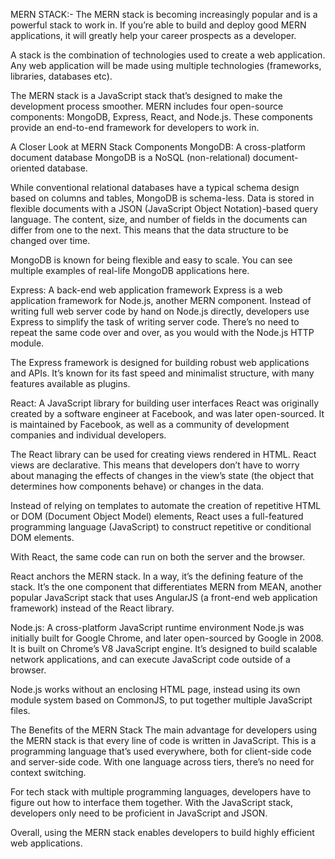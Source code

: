 MERN STACK:-
The MERN stack is becoming increasingly popular and is a powerful stack to work in. If you’re able to build and deploy good MERN applications, it will greatly help your career prospects as a developer.


A stack is the combination of technologies used to create a web application. Any web application will be made using multiple technologies (frameworks, libraries, databases etc).

The MERN stack is a JavaScript stack that’s designed to make the development process smoother. MERN includes four open-source components: MongoDB, Express, React, and Node.js. These components provide an end-to-end framework for developers to work in.  

 

A Closer Look at MERN Stack Components
MongoDB: A cross-platform document database
MongoDB is a NoSQL (non-relational) document-oriented database.

While conventional relational databases have a typical schema design based on columns and tables, MongoDB is schema-less. Data is stored in flexible documents with a JSON (JavaScript Object Notation)-based query language. The content, size, and number of fields in the documents can differ from one to the next. This means that the data structure to be changed over time.

MongoDB is known for being flexible and easy to scale. You can see multiple examples of real-life MongoDB applications here.

Express: A back-end web application framework
Express is a web application framework for Node.js, another MERN component. Instead of writing full web server code by hand on Node.js directly, developers use Express to simplify the task of writing server code. There’s no need to repeat the same code over and over, as you would with the Node.js HTTP module.

The Express framework is designed for building robust web applications and APIs. It’s known for its fast speed and minimalist structure, with many features available as plugins.

React: A JavaScript library for building user interfaces
React was originally created by a software engineer at Facebook, and was later open-sourced. It is maintained by Facebook, as well as a community of development companies and individual developers.

The React library can be used for creating views rendered in HTML. React views are declarative. This means that developers don’t have to worry about managing the effects of changes in the view’s state (the object that determines how components behave) or changes in the data.

Instead of relying on templates to automate the creation of repetitive HTML or DOM (Document Object Model) elements, React uses a full-featured programming language (JavaScript) to construct repetitive or conditional DOM elements.

With React, the same code can run on both the server and the browser.

React anchors the MERN stack. In a way, it’s the defining feature of the stack. It’s the one component that differentiates MERN from MEAN, another popular JavaScript stack that uses AngularJS (a front-end web application framework) instead of the React library.

Node.js: A cross-platform JavaScript runtime environment
Node.js was initially built for Google Chrome, and later open-sourced by Google in 2008. It is built on Chrome’s V8 JavaScript engine. It’s designed to build scalable network applications, and can execute JavaScript code outside of a browser.

Node.js works without an enclosing HTML page, instead using its own module system based on CommonJS, to put together multiple JavaScript files.

 

The Benefits of the MERN Stack
The main advantage for developers using the MERN stack is that every line of code is written in JavaScript. This is a programming language that’s used everywhere, both for client-side code and server-side code. With one language across tiers, there’s no need for context switching.

For tech stack with multiple programming languages, developers have to figure out how to interface them together. With the JavaScript stack, developers only need to be proficient in JavaScript and JSON.

Overall, using the MERN stack enables developers to build highly efficient web applications.



 